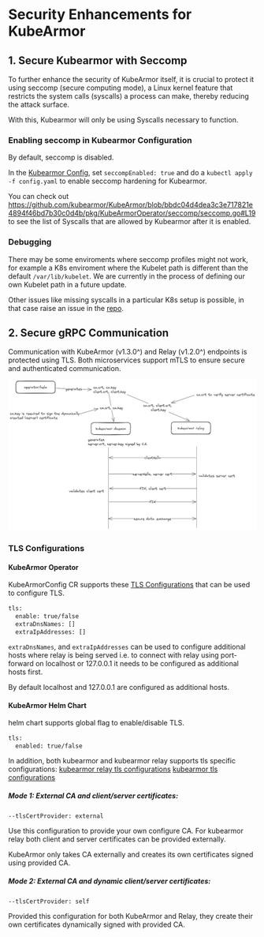 # Security Enhancements for KubeArmor

## 1. Secure Kubearmor with Seccomp

To further enhance the security of KubeArmor itself, it is crucial to protect it using seccomp (secure computing mode), a Linux kernel feature that restricts the system calls (syscalls) a process can make, thereby reducing the attack surface.

With this, Kubearmor will only be using Syscalls necessary to function.


### Enabling seccomp in Kubearmor Configuration 

By default, seccomp is disabled.

In the [Kubearmor Config](https://github.com/kubearmor/KubeArmor/blob/main/pkg/KubeArmorOperator/config/samples/sample-config.yml), set `seccompEnabled: true` and do a `kubectl apply -f config.yaml` to enable seccomp hardening for Kubearmor.

You can check out https://github.com/kubearmor/KubeArmor/blob/bbdc04d4dea3c3e717821e4894f46bd7b30c0d4b/pkg/KubeArmorOperator/seccomp/seccomp.go#L19 to see the list of Syscalls that are allowed by Kubearmor after it is enabled.

### Debugging

There may be some enviroments where seccomp profiles might not work, for example a K8s enviroment where the Kubelet path is different than the default `/var/lib/kubelet`. We are currently in the process of defining our own Kubelet path in a future update.

Other issues like missing syscalls in a particular K8s setup is possible, in that case raise an issue in the [repo](https://github.com/kubearmor/KubeArmor/issues).


## 2. Secure gRPC Communication

Communication with KubeArmor (v1.3.0^) and Relay (v1.2.0^) endpoints
is protected using TLS. Both microservices support mTLS to ensure secure and authenticated communication.

![kubearmor-tls-arch-overview](../.gitbook/assets/kubearmor-tls-arch-overview.png)


### TLS Configurations

#### KubeArmor Operator

KubeArmorConfig CR supports these [TLS Configurations](https://github.com/kubearmor/KubeArmor/blob/bbdc04d4dea3c3e717821e4894f46bd7b30c0d4b/pkg/KubeArmorOperator/config/crd/bases/operator.kubearmor.com_kubearmorconfigs.yaml#L136-L149)  that can be used to configure TLS.

```
tls:
  enable: true/false
  extraDnsNames: []
  extraIpAddresses: []
```

`extraDnsNames`, and `extraIpAddresses` can be used to configure additional hosts where relay is being served i.e. to connect with relay using port-forward on localhost or 127.0.0.1 it needs to be configured as additional hosts first. 

By default localhost and 127.0.0.1 are configured as additional hosts.

#### KubeArmor Helm Chart

helm chart supports global flag to enable/disable TLS.
```
tls:
  enabled: true/false
```
In addition, both kubearmor and kubearmor relay supports tls specific configurations:
[kubearmor relay tls configurations](https://github.com/kubearmor/KubeArmor/blob/bbdc04d4dea3c3e717821e4894f46bd7b30c0d4b/deployments/helm/KubeArmor/values.yaml#L26)
[kubearmor tls configurations](https://github.com/kubearmor/KubeArmor/blob/bbdc04d4dea3c3e717821e4894f46bd7b30c0d4b/deployments/helm/KubeArmor/values.yaml#L112)

##### Mode 1: External CA and client/server certificates:

`--tlsCertProvider: external`

Use this configuration to provide your own configure CA.
For kubearmor relay both client and server certificates can be provided externally.

KubeArmor only takes CA externally and creates its own certificates signed using provided CA.

##### Mode 2: External CA and dynamic client/server certificates:

`--tlsCertProvider: self`

Provided this configuration for both KubeArmor and Relay, they create their own certificates dynamically signed with provided CA.
